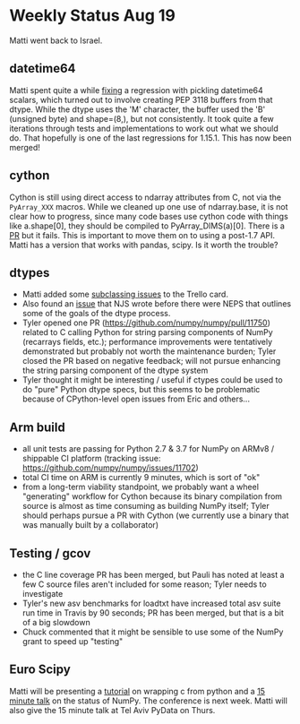 # Weekly Status Aug 19

Matti went back to Israel.

## datetime64

Matti spent quite a while [fixing](https://github.com/numpy/numpy/pull/11694) a regression with pickling datetime64 scalars, which turned out to involve creating PEP 3118 buffers from that dtype. While the dtype uses the 'M' character, the buffer used the 'B' (unsigned byte) and shape=(8,), but not consistently. It took quite a few iterations through tests and implementations to work out what we should do. That hopefully is one of the last regressions for 1.15.1. This has now been merged!

## cython

Cython is still using direct access to ndarray attributes from C, not via the `PyArray_XXX` macros. While we cleaned up one use of ndarray.base, it is not clear how to progress, since many code bases use cython code with things like a.shape[0], they should be compiled to PyArray_DIMS(a)[0]. There is a [PR](https://github.com/cython/cython/pull/2559) but it fails. This is important to move them on to using a post-1.7 API. Matti has a version that works with pandas, scipy. Is it worth the trouble?

## dtypes

- Matti added some [subclassing issues](https://trello.com/c/VmcDapaS/45-adding-custom-dtypes#comment-5b730517263adb5676549d6f) to the Trello card.
- Also found an [issue](https://github.com/numpy/numpy/issues/2899) that NJS wrote before there were NEPS that outlines some of the goals of the dtype process.
- Tyler opened one PR (https://github.com/numpy/numpy/pull/11750) related to C calling Python for string parsing components of NumPy (recarrays fields, etc.); performance improvements were tentatively demonstrated but probably not worth the maintenance burden; Tyler closed the PR based on negative feedback; will not pursue enhancing the string parsing component of the dtype system
- Tyler thought it might be interesting / useful if ctypes could be used to do "pure" Python dtype specs, but this seems to be problematic because of CPython-level open issues from Eric and others...

## Arm build
- all unit tests are passing for Python 2.7 & 3.7 for NumPy on ARMv8 / shippable CI platform (tracking issue: https://github.com/numpy/numpy/issues/11702)
- total CI time on ARM is currently 9 minutes, which is sort of "ok"
- from a long-term viability standpoint, we probably want a wheel "generating" workflow for Cython because its binary compilation from source is almost as time consuming as building NumPy itself; Tyler should perhaps pursue a PR with Cython (we currently use a binary that was manually built by a collaborator)

## Testing / gcov
- the C line coverage PR has been merged, but Pauli has noted at least a few C source files aren't included for some reason; Tyler needs to investigate
- Tyler's new asv benchmarks for loadtxt have increased total asv suite run time in Travis by 90 seconds; PR has been merged, but that is a bit of a big slowdown
- Chuck commented that it might be sensible to use some of the NumPy grant to speed up "testing"

## Euro Scipy
Matti will be presenting a [tutorial](https://github.com/mattip/c_from_python) on wrapping c from python and a [15 minute talk](https://github.com/BIDS-numpy/docs/blob/master/NumPyStatus.ipynb) on the status of NumPy. The conference is next week. Matti will also give the 15 minute talk at Tel Aviv PyData on Thurs.


